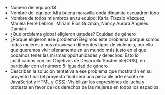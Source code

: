 - Número del equipo:13
- Nombre del equipo: Alfa buena maravilla onda dinamita escuadrón lobo
- Nombre de todos miembros en tu equipo: Karla Tlazalo Vázquez, Mariela Ferré Lebrón, Miriam Ríos Guzmán, Nancy Aurora Angeles Damián
- ¿Qué problema global eligieron ustedes? Equidad de género
- ¿Porque eligieron ese problema?Elegimos este problema porque somos todas mujeres y nos atraviesan diferentes tipos de violencia, por ello que queremos vivir plenamente en un mundo más justo en el que podamos tener las mismas oportunidades y derechos. Esto lo justificamos con los Objetivos de Desarrollo Sostenible(ODS), en particular con el número 5: Igualdad de género
- Describan la solución tentativa a ese problema que mostrarán en su proyecto final (el proyecto final será una pieza de arte escrito en JavaScript y HTML y CSS): 
Visibilizar las expresiones de lucha y  protesta en favor de los derechos de las mujeres en todos los espacios.
